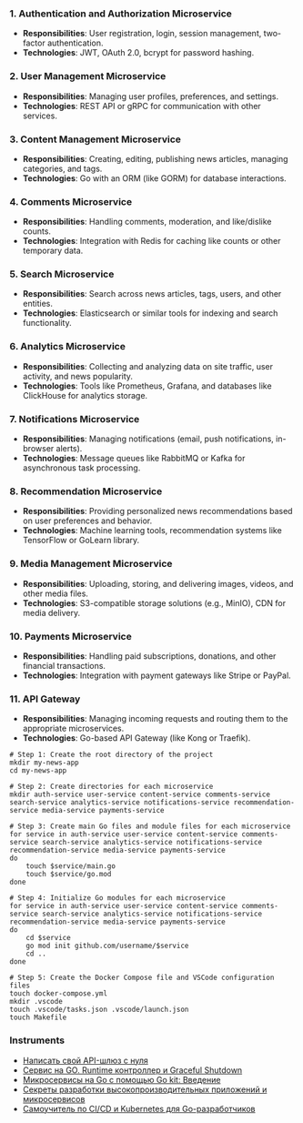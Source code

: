 ### 1. **Authentication and Authorization Microservice**
   - **Responsibilities**: User registration, login, session management, two-factor authentication.
   - **Technologies**: JWT, OAuth 2.0, bcrypt for password hashing.

### 2. **User Management Microservice**
   - **Responsibilities**: Managing user profiles, preferences, and settings.
   - **Technologies**: REST API or gRPC for communication with other services.

### 3. **Content Management Microservice**
   - **Responsibilities**: Creating, editing, publishing news articles, managing categories, and tags.
   - **Technologies**: Go with an ORM (like GORM) for database interactions.

### 4. **Comments Microservice**
   - **Responsibilities**: Handling comments, moderation, and like/dislike counts.
   - **Technologies**: Integration with Redis for caching like counts or other temporary data.

### 5. **Search Microservice**
   - **Responsibilities**: Search across news articles, tags, users, and other entities.
   - **Technologies**: Elasticsearch or similar tools for indexing and search functionality.

### 6. **Analytics Microservice**
   - **Responsibilities**: Collecting and analyzing data on site traffic, user activity, and news popularity.
   - **Technologies**: Tools like Prometheus, Grafana, and databases like ClickHouse for analytics storage.

### 7. **Notifications Microservice**
   - **Responsibilities**: Managing notifications (email, push notifications, in-browser alerts).
   - **Technologies**: Message queues like RabbitMQ or Kafka for asynchronous task processing.

### 8. **Recommendation Microservice**
   - **Responsibilities**: Providing personalized news recommendations based on user preferences and behavior.
   - **Technologies**: Machine learning tools, recommendation systems like TensorFlow or GoLearn library.

### 9. **Media Management Microservice**
   - **Responsibilities**: Uploading, storing, and delivering images, videos, and other media files.
   - **Technologies**: S3-compatible storage solutions (e.g., MinIO), CDN for media delivery.

### 10. **Payments Microservice**
   - **Responsibilities**: Handling paid subscriptions, donations, and other financial transactions.
   - **Technologies**: Integration with payment gateways like Stripe or PayPal.

### 11. **API Gateway**
   - **Responsibilities**: Managing incoming requests and routing them to the appropriate microservices.
   - **Technologies**: Go-based API Gateway (like Kong or Traefik).

``` golang
# Step 1: Create the root directory of the project
mkdir my-news-app
cd my-news-app

# Step 2: Create directories for each microservice
mkdir auth-service user-service content-service comments-service search-service analytics-service notifications-service recommendation-service media-service payments-service

# Step 3: Create main Go files and module files for each microservice
for service in auth-service user-service content-service comments-service search-service analytics-service notifications-service recommendation-service media-service payments-service
do
    touch $service/main.go
    touch $service/go.mod
done

# Step 4: Initialize Go modules for each microservice
for service in auth-service user-service content-service comments-service search-service analytics-service notifications-service recommendation-service media-service payments-service
do
    cd $service
    go mod init github.com/username/$service
    cd ..
done

# Step 5: Create the Docker Compose file and VSCode configuration files
touch docker-compose.yml
mkdir .vscode
touch .vscode/tasks.json .vscode/launch.json
touch Makefile
```

### Instruments
* [Написать свой API-шлюз с нуля](https://nuancesprog.ru/p/13579/)
* [Сервис на GO. Runtime контроллер и Graceful Shutdown](https://habr.com/ru/companies/timeweb/articles/589167/)
* [Микросервисы на Go с помощью Go kit: Введение ](https://habr.com/ru/articles/430300/)
* [Секреты разработки высокопроизводительных приложений и микросервисов](https://nuancesprog.ru/p/16349/)
* [Самоучитель по CI/CD и Kubernetes для Go-разработчиков](https://ru.werf.io/guides/golang/100_basic.html)
